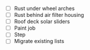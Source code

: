 - [ ] Rust under wheel arches
- [ ] Rust behind air filter housing
- [ ] Roof deck solar sliders
- [ ] Paint job
- [ ] Step
- [ ] Migrate existing lists